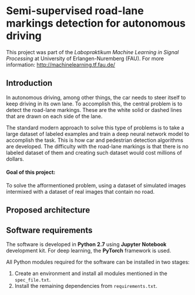 # Semi-supervised road-lane markings detection for autonomous driving

This project was part of the *Labopraktikum Machine Learning in Signal Processing* at University of Erlangen-Nuremberg (FAU). For more information: http://machinelearning.tf.fau.de/

Introduction
------
In autonomous driving, among other things, the car needs to steer itself to keep driving in its own lane. To accomplish this, the central problem is to detect the road-lane markings. These are the white solid or dashed lines that are drawn on each side of the lane. 

The standard modern approach to solve this type of problems is to take a large dataset of labeled examples and train a deep neural network model to accomplish the task. This is how car and pedestrian detection algorithms are developed. The difficulty with the road-lane markings is that there is no labeled dataset of them and creating such dataset would cost millions of dollars. 
#### Goal of this project: 
To solve the afformentioned problem, using a dataset of simulated images intermixed with a dataset of real images that contain no road.

Proposed architecture
------

Software requirements
------

The software is developed in **Python** **2.7** using **Jupyter** **Notebook** development kit. For deep learning, the **PyTorch** framework is used.

All Python modules required for the software can be installed in two stages:
1. Create an environment and install all modules mentioned in the `spec_file.txt`.
2. Install the remaining dependencies from `requirements.txt`.
